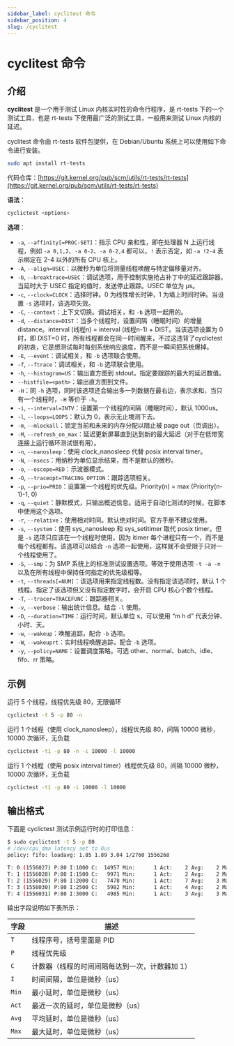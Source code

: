 ```yaml
---
sidebar_label: cyclitest 命令
sidebar_position: 4
slug: /cyclitest
---
```


# cyclitest 命令



## 介绍

**cyclitest** 是一个用于测试 Linux 内核实时性的命令行程序，是 rt-tests 下的一个测试工具，也是 rt-tests 下使用最广泛的测试工具，一般用来测试 Linux 内核的延迟。

cyclitest 命令由 rt-tests 软件包提供，在 Debian/Ubuntu 系统上可以使用如下命令进行安装。

```bash
sudo apt install rt-tests
```

代码仓库：[https://git.kernel.org/pub/scm/utils/rt-tests/rt-tests](https://git.kernel.org/pub/scm/utils/rt-tests/rt-tests)

**语法**：

```bash
cyclictest <options>
```

**选项**：

- `-a`, `--affinity[=PROC-SET]`：指示 CPU 亲和性，即在处理器 N 上运行线程，例如 `-a 0,1,2`、`-a 0-2`、`-a 0-2,4` 都可以，`!` 表示否定，如 `-a !2-4` 表示绑定在 2-4 以外的所有 CPU 核上。
- `-A`, `--align=USEC`：以微秒为单位将测量线程唤醒与特定偏移量对齐。
- `-b`, `--breaktrace=USEC`：调试选项，用于控制实施抢占补丁中的延迟跟踪器。当延时大于 USEC 指定的值时，发送停止跟踪。USEC 单位为 μs。
- `-c`, `--clock=CLOCK`：选择时钟。0 为线性增长时钟，1 为墙上时间时钟。当设置 `-s` 选项时，该选项失效。
- `-C`, `--context`：上下文切换。调试相关，和 `-b` 选项一起用的。
- `-d`, `--distance=DIST`：当多个线程时，设置间隔（睡眠时间）的增量 distance。interval (线程n) = interval (线程n-1) + DIST。当该选项设置为 0 时，即 DIST=0 时，所有线程都会在同一时间醒来，不过这违背了cyclictest 的初衷，它是想测试每时每刻系统响应速度，而不是一瞬间把系统爆掉。
- `-E`, `--event`：调试相关，和 `-b` 选项联合使用。
- `-f`, `--ftrace`：调试相关，和 `-b` 选项联合使用。
- `-h`, `--histogram=US`：输出直方图到 stdout。指定要跟踪的最大的延迟数值。
- `--histfile=<path>`：输出直方图到文件。
- `-H`：同 `-h` 选项，同时该选项还会输出多一列数据在最右边，表示求和，当只有一个线程时，`-H` 等价于 `-h`。
- `-i`, `--interval=INTV`：设置第一个线程的间隔（睡眠时间），默认 1000us。
- `-l`, `--loops=LOOPS`：默认为 0，表示无止境测下去。
- `-m`, `--mlockall`：锁定当前和未来的内存分配以阻止被 page out（页调出）。
- `-M`, `--refresh_on_max`：延迟更新屏幕直到达到新的最大延迟（对于在低带宽连接上运行循环测试很有用）。
- `-n`, `--nanosleep`：使用 clock_nanosleep 代替 posix interval timer。
- `-N`, `--nsecs`：用纳秒为单位显示结果，而不是默认的微秒。
- `-o`, `--oscope=RED`：示波器模式。
- `-O`, `--traceopt=TRACING_OPTION`：跟踪选项相关。
- `-p`, `--prio=PRIO`：设置第一个线程的优先级。Priority(n) = max (Priority(n-1)-1, 0)
- `-q`, `--quiet`：静默模式，只输出概述信息。适用于自动化测试的时候，在脚本中使用这个选项。
- `-r`, `--relative`：使用相对时间。默认绝对时间。官方手册不建议使用。
- `-s`, `--system`：使用 sys_nanosleep 和 sys_setitimer 取代 posix timer。但是 `-s` 选项只应该在一个线程时使用，因为 itimer 每个进程只有一个，而不是每个线程都有。该选项可以结合 `-n` 选项一起使用，这样就不会受限于只对一个线程使用了。
- `-S`, `--smp`：为 SMP 系统上的标准测试设置选项。等效于使用选项 `-t -a -n` 以及在所有线程中保持任何指定的优先级相等。
- `-t`, `--threads[=NUM]`：该选项用来指定线程数。没有指定该选项时，默认 1 个线程。指定了该选项但又没有指定数字时，会开启 CPU 核心个数个线程。
- `-T`, `--tracer=TRACEFUNC`：跟踪器相关。
- `-v`, `--verbose`：输出统计信息。结合 `-l` 使用。
- `-D`, `--duration=TIME`：运行时间，默认单位 s，可以使用 “m h d” 代表分钟、小时、天。
- `-w`, `--wakeup`：唤醒追踪，配合 `-b` 选项。
- `-W`, `--wakeuprt`：实时线程唤醒追踪，配合 `-b` 选项。
- `-y`, `--policy=NAME`：设置调度策略。可选 other、normal、batch、idle、fifo、rr 策略。



## 示例

运行 5 个线程，线程优先级 80，无限循环

```bash
cyclictest -t 5 -p 80 -n
```

运行 1 个线程（使用 clock_nanosleep），线程优先级 80，间隔 10000 微秒，10000 次循环，无负载

```bash
cyclictest -t1 -p 80 -n -i 10000 -l 10000
```

运行 1 个线程（使用 posix interval timer）线程优先级 80，间隔 10000 微秒，10000 次循环，无负载

```bash
cyclictest -t1 -p 80 -i 10000 -l 10000
```



## 输出格式

下面是 cyclictest 测试示例运行时的打印信息：

```bash
$ sudo cyclictest -t 5 -p 80
# /dev/cpu_dma_latency set to 0us
policy: fifo: loadavg: 1.85 1.89 3.04 1/2760 1556268           

T: 0 (1556027) P:80 I:1000 C:  14957 Min:      1 Act:    2 Avg:    2 Max:     258
T: 1 (1556028) P:80 I:1500 C:   9971 Min:      1 Act:    2 Avg:    2 Max:     365
T: 2 (1556029) P:80 I:2000 C:   7478 Min:      1 Act:    7 Avg:    3 Max:     388
T: 3 (1556030) P:80 I:2500 C:   5982 Min:      1 Act:    4 Avg:    2 Max:      39
T: 4 (1556031) P:80 I:3000 C:   4985 Min:      1 Act:    3 Avg:    3 Max:     224
```

输出字段说明如下表所示：

| 字段  | 描述                                           |
| ----- | ---------------------------------------------- |
| `T`   | 线程序号，括号里面是 PID                       |
| `P`   | 线程优先级                                     |
| `C`   | 计数器（线程的时间间隔每达到一次，计数器加 1） |
| `I`   | 时间间隔，单位是微秒（us）                     |
| `Min` | 最小延时，单位是微秒（us）                     |
| `Act` | 最近一次的延时，单位是微秒（us）               |
| `Avg` | 平均延时，单位是微秒（us）                     |
| `Max` | 最大延时，单位是微秒（us）                     |

